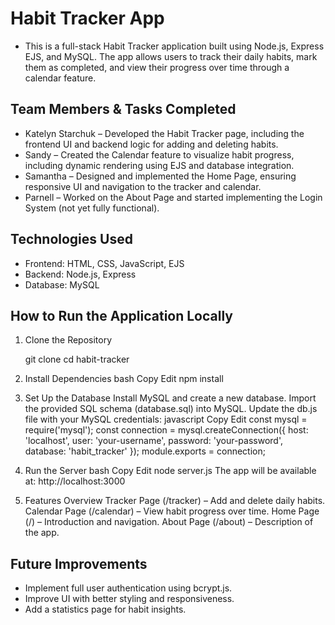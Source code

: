 # Habit Tracker App

- This is a full-stack Habit Tracker application built using Node.js, Express EJS, and MySQL. The app allows users to track their daily habits, mark them as completed, and view their progress over time through a calendar feature.

## Team Members & Tasks Completed

- Katelyn Starchuk – Developed the Habit Tracker page, including the frontend UI and backend logic for adding and deleting habits.
- Sandy – Created the Calendar feature to visualize habit progress, including dynamic rendering using EJS and database integration.
- Samantha – Designed and implemented the Home Page, ensuring responsive UI and navigation to the tracker and calendar.
- Parnell – Worked on the About Page and started implementing the Login System (not yet fully functional).

## Technologies Used

- Frontend: HTML, CSS, JavaScript, EJS
- Backend: Node.js, Express
- Database: MySQL

## How to Run the Application Locally

1. Clone the Repository
   
   git clone <repo-url>
   cd habit-tracker

2. Install Dependencies
   bash
   Copy
   Edit
   npm install
3. Set Up the Database
   Install MySQL and create a new database.
   Import the provided SQL schema (database.sql) into MySQL.
   Update the db.js file with your MySQL credentials:
   javascript
   Copy
   Edit
   const mysql = require('mysql');
   const connection = mysql.createConnection({
   host: 'localhost',
   user: 'your-username',
   password: 'your-password',
   database: 'habit_tracker'
   });
   module.exports = connection;
4. Run the Server
   bash
   Copy
   Edit
   node server.js
   The app will be available at: http://localhost:3000
5. Features Overview
   Tracker Page (/tracker) – Add and delete daily habits.
   Calendar Page (/calendar) – View habit progress over time.
   Home Page (/) – Introduction and navigation.
   About Page (/about) – Description of the app.

## Future Improvements

- Implement full user authentication using bcrypt.js.
- Improve UI with better styling and responsiveness.
- Add a statistics page for habit insights.
